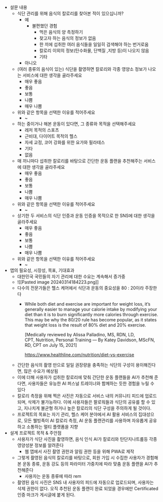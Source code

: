 - 설문 내용
	- 식단 관리를 위해 음식의 칼로리를 찾아본 적이 있으십니까?
		- 예
			- 불편했던 경험
				- 먹은 음식의 양 측정하기
				- 찾고자 하는 음식의 정보가 없음
				- 한 끼에 섭취한 여러 음식들을 일일히 검색해야 하는 번거로움
				- 칼로리 이외의 정보(탄수화물, 단백질 ,지방 등)이 나오지 않음
				- 기타
		- 아니오
	- (여러 종류의 음식이 있는) 식단을 촬영하면 칼로리와 각종 영양소 정보가 나오는 서비스에 대한 생각을 골라주세요
		- 매우 좋음
		- 좋음
		- 보통
		- 나쁨
		- 매우 나쁨
	- 위와 같은 항목을 선택한 이유를 적어주세요
		- ~
	- 하는 중이거나 해본 운동이 있다면, 그 종류와 목적을 선택해주세요
		- 레저 목적의 스포츠
		- 근비대, 다이어트 목적의 헬스
		- 자세 교정, 코어 강화를 위한 요가와 필라테스
		- 기타
		- 없음
	- 매 끼니마다 섭취한 칼로리를 바탕으로 간단한 운동 플랜을 추천해주는 서비스에 대한 생각을 골라주세요
		- 매우 좋음
		- 좋음
		- 보통
		- 나쁨
		- 매우 나쁨
	- 위와 같은 항목을 선택한 이유를 적어주세요
		- ~
	- 상기한 두 서비스의 식단 인증과 운동 인증을 목적으로 한 SNS에 대한 생각을 골라주세요
		- 매우 좋음
		- 좋음
		- 보통
		- 나쁨
		- 매우 나쁨
	- 위와 같은 항목을 선택한 이유를 적어주세요
		- ~
- 앱의 필요성, 시장성, 목표, 기대효과
	- 대한민국 국민들의 자기 관리에 대한 수요는 계속해서 증가중
	- ![[Pasted image 20240314184223.png]]
	- 다수의 전문가들은 헬스 케어에서 식단과 운동의 중요성을 80 : 20이라 주장한다
		- While both diet and exercise are important for weight loss, it’s generally easier to manage your calorie intake by modifying your diet than it is to burn significantly more calories through exercise. This may be why the 80/20 rule has become popular, as it states that weight loss is the result of 80% diet and 20% exercise. 
	  
		  [Medically reviewed by Alissa Palladino, MS, RDN, LD, CPT, Nutrition, Personal Training — By Katey Davidson, MScFN, RD, CPT on July 15, 2021]
	  
		  https://www.healthline.com/nutrition/diet-vs-exercise
	- 간단한 음식의 촬영 만으로 일일 권장량을 충족하는 식단의 구성이 용이해진다면, 많은 수요가 예상됨
	- 이에 더해 사용자가 섭취한 칼로리에 맞춰 간단한 운동 플랜들을 AI가 추천해 준다면, 사용자들은 유능한 AI 퍼스널 트레이너와 함께하는 듯한 경험을 누릴 수 있다
	- 칼로리 측정을 위해 찍은 사진은 자동으로 서비스 내의 커뮤니티 피드에 업로드 되며, 삭제가 불가능하다. 이에 사용자들은 팔로워들과 식단의 공유를 할 수 있고, 지나치게 불균형 하거나 높은 칼로리의 식단 구성을 주의하게 될 것이다.
	- 프로젝트의 목표는 자기 관리, 헬스 케어 분야에서 AI 활용 서비스의 집대성으로, 모든 웰빙족이 AI 칼로리 측정, AI 운동 플랜관리를 사용하며 자유롭게 공유하고 소통하는 멀티 플랫폼을 지향
- 설계 프로젝트 목적 & 주안점
	- 사용자가 식단 사진을 촬영하면, 음식 인식 AI가 칼로리와 탄단지나트륨등 각종 영양성분 정보를 알려준다
		- 웹 앱에서 사진 촬영 권한과 알림 권한 등을 위해 PWA로 제작
	- 그렇게 촬영된 음식의 칼로리를 바탕으로, 회원 가입 시 수집한 사용자가 경험해본 운동 종류, 운동 강도 등의 파라미터 가중치에 따라 맞춤 운동 플랜을 AI가 추천해준다
		- 사용자는 운동 종류에 따라 rem
	- 촬영된 음식 사진은 SNS 내 사용자의 피드에 자동으로 업로드되며, 사용자는 삭제 권한이 없다. 오직 추천된 운동 플랜이 완료 되었을 경우에만 Certificated 인증 마크가 게시글에 붙게 된다.
